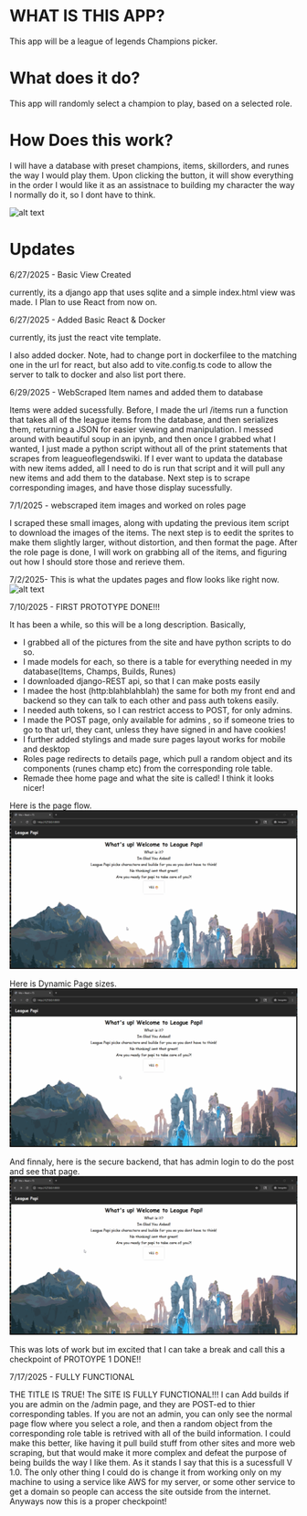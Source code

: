 # WHAT IS THIS APP?
This app will be a league of legends Champions picker.

# What does it do?
This app will randomly select a champion to play, based on a selected role.

# How Does this work?
I will have a database with preset champions, items, skillorders, and runes the way I would play them. Upon clicking the button, it will show everything in the order I would like it as an assistnace to building my character the way I normally do it, so I dont have to think.

![alt text](./react-frontend/public/FullyFunctional.gif)

# Updates

6/27/2025 - Basic View Created

currently, its a django app that uses sqlite and a simple index.html view was made. I Plan to use React from now on.

6/27/2025 - Added Basic React & Docker

currently, its just the react vite template.

I also added docker. Note, had to change port in dockerfilee to the matching one in the url for react, but also add to vite.config.ts code to allow the server to talk to docker and also list port there.

6/29/2025 - WebScraped Item names and added them to database

Items were added sucessfully. Before, I made the url /items run a function that takes all of the league items from the database, and then serializes them, returning a JSON for easier viewing and manipulation. I messed around with beautiful soup in an ipynb, and then once I grabbed what I wanted, I just made a python script without all of the print statements that scrapes from leagueoflegendswiki. If I ever want to updata the database with new items added, all I need to do is run that script and it will pull any new items and add them to the database. Next step is to scrape corresponding images, and have those display sucessfully.

7/1/2025 - webscraped item images and worked on roles page

I scraped these small images, along with updating the previous item script to download the images of the items. The next step is to eedit the sprites to make them slightly larger, without distortion, and then format the page. After the role page is done, I will work on grabbing all of the items, and figuring out how I should store those and rerieve them.

7/2/2025- This is what the updates pages and flow looks like right now.
![alt text](./react-frontend/public/RolePage.gif)

7/10/2025 - FIRST PROTOTYPE DONE!!!

It has been a while, so this will be a long description. Basically, 
- I grabbed all of the pictures from the site and have python scripts to do so.
- I made models for each, so there is a table for everything needed in my database(Items, Champs, Builds, Runes)
- I downloaded django-REST api, so that I can make posts easily
- I madee the host (http:blahblahblah) the same for both my front end and backend so they can talk to each other and pass auth tokens easily.
- I needed auth tokens, so I can restrict access to POST, for only admins.
- I made the POST page, only available for admins , so if someone tries to go to that url, they cant, unless they have signed in and have cookies!
- I further added stylings and made sure pages layout works for mobile and desktop
- Roles page redirects to details page, which pull a random object and its components (runes champ etc) from the corresponding role table.
- Remade thee home page and what the site is called! I think it looks nicer!

Here is the page flow.
![alt text](./react-frontend/public/PageFlowPrototype1.gif)

Here is Dynamic Page sizes.
![alt text](./react-frontend/public/Proof-of-dynamic-page-size.gif)

And finnaly, here is the secure backend, that has admin login to do the post and see that page.
![alt text](./react-frontend/public/showing-backend.gif)

This was lots of work but im excited that I can take a break and call this a checkpoint of PROTOYPE 1 DONE!!

7/17/2025 - FULLY FUNCTIONAL

THE TITLE IS TRUE! The SITE IS FULLY FUNCTIONAL!!! I can Add builds if you are admin on the /admin page, and they are POST-ed to thier corresponding tables. If you are not an admin, you can only see the normal page flow where you select a role, and then a random object from the corresponding role table is retrived with all of the build information. I could make this better, like having it pull build stuff from other sites and more web scraping, but that would make it more complex and defeat the purpose of being builds the way I like them. As it stands I say that this is a sucessfull V 1.0. The only other thing I could do is change it from working only on my machine to using a service like AWS for my server, or some other service to get a domain so people can access the site outside from the internet. Anyways now this is a proper checkpoint!
